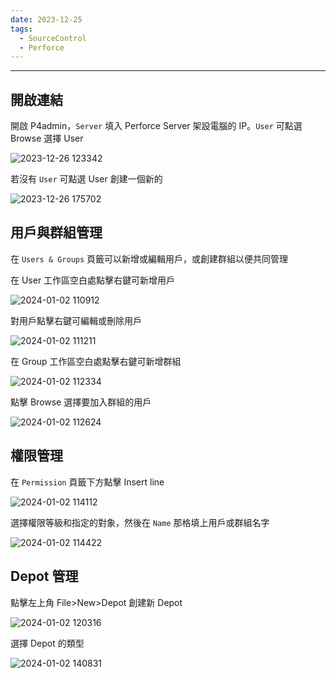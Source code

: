 ```yaml
---
date: 2023-12-25
tags:
  - SourceControl
  - Perforce
---
```

---
## 開啟連結
開啟 P4admin，`Server` 填入 Perforce Server 架設電腦的 IP。`User` 可點選 Browse 選擇 User

![2023-12-26 123342](https://raw.githubusercontent.com/agin0634/DuriShen_DevNote/main/Archives/Images/2023-12-26%20123342.png)

若沒有 `User` 可點選 User 創建一個新的

![2023-12-26 175702](https://raw.githubusercontent.com/agin0634/DuriShen_DevNote/main/Archives/Images/2023-12-26%20175702.png)

## 用戶與群組管理
在 `Users & Groups` 頁籤可以新增或編輯用戶，或創建群組以便共同管理

在 User 工作區空白處點擊右鍵可新增用戶

![2024-01-02 110912](https://raw.githubusercontent.com/agin0634/DuriShen_DevNote/main/Archives/Images/2024-01-02%20110912.png)

對用戶點擊右鍵可編輯或刪除用戶

![2024-01-02 111211](https://raw.githubusercontent.com/agin0634/DuriShen_DevNote/main/Archives/Images/2024-01-02%20111211.png)

在 Group 工作區空白處點擊右鍵可新增群組

![2024-01-02 112334](https://raw.githubusercontent.com/agin0634/DuriShen_DevNote/main/Archives/Images/2024-01-02%20112334.png)

點擊 Browse 選擇要加入群組的用戶

![2024-01-02 112624](https://raw.githubusercontent.com/agin0634/DuriShen_DevNote/main/Archives/Images/2024-01-02%20112624.png)

## 權限管理
在 `Permission` 頁籤下方點擊 Insert line

![2024-01-02 114112](https://raw.githubusercontent.com/agin0634/DuriShen_DevNote/main/Archives/Images/2024-01-02%20114112.png)

選擇權限等級和指定的對象，然後在 `Name` 那格填上用戶或群組名字

![2024-01-02 114422](https://raw.githubusercontent.com/agin0634/DuriShen_DevNote/main/Archives/Images/2024-01-02%20114422.png)

## Depot 管理
點擊左上角 File>New>Depot 創建新 Depot

![2024-01-02 120316](https://raw.githubusercontent.com/agin0634/DuriShen_DevNote/main/Archives/Images/2024-01-02%20120316.png)

選擇 Depot 的類型

![2024-01-02 140831](https://raw.githubusercontent.com/agin0634/DuriShen_DevNote/main/Archives/Images/2024-01-02%20140831.png)
